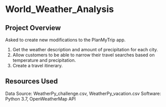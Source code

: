 # World_Weather_Analysis

## Project Overview
Asked to create new modifications to the PlanMyTrip app.

1. Get the weather description and amount of precipitation for each city.
2. Allow customers to be able to narrow their travel searches based on temperature and precipitation.
3. Create a travel itinerary.

## Resources Used

  Data Source: WeatherPy_challenge.csv, WeatherPy_vacation.csv
  Software: Python 3.7, OpenWeatherMap API
